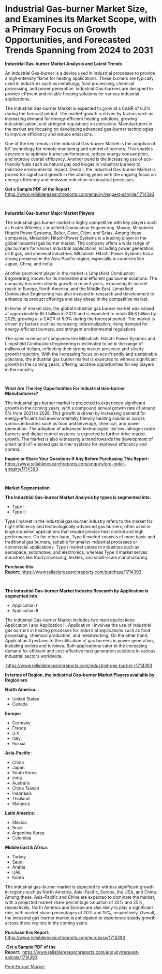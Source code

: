 <p><h1>Industrial Gas-burner Market Size, and Examines its Market Scope, with a Primary Focus on Growth Opportunities, and Forecasted Trends Spanning from 2024 to 2031</h1></p><p><strong>Industrial Gas-burner Market Analysis and Latest Trends</strong></p>
<p><p>An Industrial Gas-burner is a device used in industrial processes to provide a high-intensity flame for heating applications. These burners are typically used in industries such as metallurgy, food processing, chemical processing, and power generation. Industrial Gas-burners are designed to provide efficient and reliable heating solutions for various industrial applications.</p><p>The Industrial Gas-burner Market is expected to grow at a CAGR of 6.3% during the forecast period. The market growth is driven by factors such as increasing demand for energy-efficient heating solutions, growing industrialization, and stringent regulations on emissions. Manufacturers in the market are focusing on developing advanced gas-burner technologies to improve efficiency and reduce emissions. </p><p>One of the key trends in the Industrial Gas-burner Market is the adoption of IoT technology for remote monitoring and control of burners. This enables operators to optimize burner performance, reduce energy consumption, and improve overall efficiency. Another trend is the increasing use of eco-friendly fuels such as natural gas and biogas in industrial burners to minimize environmental impact. Overall, the Industrial Gas-burner Market is poised for significant growth in the coming years with the ongoing focus on energy efficiency and emission reduction in industrial processes.</p></p>
<p><strong>Get a Sample PDF of the Report:&nbsp;</strong> <a href="https://www.reliableresearchreports.com/enquiry/request-sample/1714393">https://www.reliableresearchreports.com/enquiry/request-sample/1714393</a></p>
<p>&nbsp;</p>
<p><strong>Industrial Gas-burner Major Market Players</strong></p>
<p><p>The industrial gas burner market is highly competitive with key players such as Foster Wheeler, Limpsfield Combustion Engineering, Maxon, Mitsubishi Hitachi Power Systems, Baltur, Coen, Oilon, and Selas. Among these companies, Mitsubishi Hitachi Power Systems is a leading player in the global industrial gas burner market. The company offers a wide range of gas burners for various industrial applications, including power generation, oil & gas, and chemical industries. Mitsubishi Hitachi Power Systems has a strong presence in the Asia-Pacific region, especially in countries like Japan, China, and India.</p><p>Another prominent player in the market is Limpsfield Combustion Engineering, known for its innovative and efficient gas burner solutions. The company has seen steady growth in recent years, expanding its market reach to Europe, North America, and the Middle East. Limpsfield Combustion Engineering has also invested in research and development to enhance its product offerings and stay ahead in the competitive market.</p><p>In terms of market size, the global industrial gas burner market was valued at approximately $5.1 billion in 2020 and is expected to reach $6.8 billion by 2025, growing at a CAGR of 5.9% during the forecast period. The market is driven by factors such as increasing industrialization, rising demand for energy-efficient burners, and stringent environmental regulations.</p><p>The sales revenue of companies like Mitsubishi Hitachi Power Systems and Limpsfield Combustion Engineering is estimated to be in the range of millions of dollars, reflecting their strong market presence and steady growth trajectory. With the increasing focus on eco-friendly and sustainable solutions, the industrial gas burner market is expected to witness significant growth in the coming years, offering lucrative opportunities for key players in the industry.</p></p>
<p>&nbsp;</p>
<p><strong>What Are The Key Opportunities For Industrial Gas-burner Manufacturers?</strong></p>
<p><p>The industrial gas burner market is projected to experience significant growth in the coming years, with a compound annual growth rate of around 5% from 2021 to 2026. This growth is driven by increasing demand for energy-efficient and environmentally friendly heating solutions across various industries such as food and beverage, chemical, and power generation. The adoption of advanced technologies like low-nitrogen oxide burners and digital control systems is expected to further drive market growth. The market is also witnessing a trend towards the development of smart and IoT-enabled gas burner systems for improved efficiency and control.</p></p>
<p><strong>Inquire or Share Your Questions If Any Before Purchasing This Report:</strong> <a href="https://www.reliableresearchreports.com/enquiry/pre-order-enquiry/1714393">https://www.reliableresearchreports.com/enquiry/pre-order-enquiry/1714393</a></p>
<p>&nbsp;</p>
<p><strong>Market Segmentation</strong></p>
<p><strong>The Industrial Gas-burner Market Analysis by types is segmented into:</strong></p>
<p><ul><li>Type I</li><li>Type II</li></ul></p>
<p><p>Type I market in the industrial gas-burner industry refers to the market for high-efficiency and technologically-advanced gas burners, often used in large industrial applications that require precise heat control and high performance. On the other hand, Type II market consists of more basic and traditional gas burners, suitable for smaller industrial processes or commercial applications. Type I market caters to industries such as aerospace, automotive, and electronics, whereas Type II market serves industries like food processing, textiles, and small-scale manufacturing.</p></p>
<p><strong>Purchase this Report:&nbsp;</strong><a href="https://www.reliableresearchreports.com/purchase/1714393">https://www.reliableresearchreports.com/purchase/1714393</a></p>
<p>&nbsp;</p>
<p><strong>The Industrial Gas-burner Market Industry Research by Application is segmented into:</strong></p>
<p><ul><li>Application I</li><li>Application II</li></ul></p>
<p><p>The Industrial Gas-burner Market includes two main applications: Application I and Application II. Application I involves the use of industrial gas burners in heating processes for industrial applications such as food processing, chemical production, and metalworking. On the other hand, Application II pertains to the utilization of gas burners in power generation, including boilers and turbines. Both applications cater to the increasing demand for efficient and cost-effective heat generation solutions in various industrial sectors worldwide.</p></p>
<p><a href="https://www.reliableresearchreports.com/industrial-gas-burner-r1714393">&nbsp;https://www.reliableresearchreports.com/industrial-gas-burner-r1714393</a></p>
<p><strong>In terms of Region, the Industrial Gas-burner Market Players available by Region are:</strong></p>
<p>
    <p> <strong> North America: </strong>
        <ul>
            <li>United States</li>
            <li>Canada</li>
        </ul>
        </p> 
    <p> <strong> Europe: </strong>
        <ul>
            <li>Germany</li>
            <li>France</li>
            <li>U.K.</li>
            <li>Italy</li>
            <li>Russia</li>
        </ul>
        </p> 
    <p> <strong> Asia-Pacific: </strong>
        <ul>
            <li>China</li>
            <li>Japan</li>
            <li>South Korea</li>
            <li>India</li>
            <li>Australia</li>
            <li>China Taiwan</li>
            <li>Indonesia</li>
            <li>Thailand</li>
            <li>Malaysia</li>
        </ul>
        </p> 
    <p> <strong> Latin America: </strong>
        <ul>
            <li>Mexico</li>
            <li>Brazil</li>
            <li>Argentina Korea</li>
            <li>Colombia</li>
        </ul>
        </p> 
    <p> <strong> Middle East & Africa: </strong>
        <ul>
            <li>Turkey</li>
            <li>Saudi</li>
            <li>Arabia</li>
            <li>UAE</li>
            <li>Korea</li>
        </ul>
    </p>
    </p>
<p><p>The industrial gas-burner market is expected to witness significant growth in regions such as North America, Asia-Pacific, Europe, the USA, and China. Among these, Asia-Pacific and China are expected to dominate the market, with a projected market share percentage valuation of 35% and 25%, respectively. North America and Europe are also likely to play a significant role, with market share percentages of 20% and 15%, respectively. Overall, the industrial gas-burner market is anticipated to experience steady growth across these regions in the coming years.</p></p>
<p><strong>Purchase this Report: </strong><a href="https://www.reliableresearchreports.com/purchase/1714393">https://www.reliableresearchreports.com/purchase/1714393</a></p>
<p>&nbsp;<strong>Get a Sample PDF of the Report:&nbsp;&nbsp;</strong><a href="https://www.reliableresearchreports.com/enquiry/request-sample/1714393">https://www.reliableresearchreports.com/enquiry/request-sample/1714393</a></p>
<p><strong></strong></p>
<p><p><a href="https://issuu.com/reportprime-2/docs/pork-extract-market-size-2030.pptx">Pork Extract Market</a></p></p>